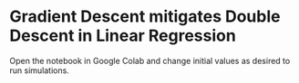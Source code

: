 # Gradient Descent mitigates Double Descent in Linear Regression

Open the notebook in Google Colab and change initial values as desired to run simulations.
